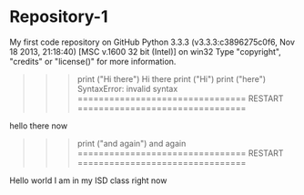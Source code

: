 # Repository-1
My first code repository on GitHub
Python 3.3.3 (v3.3.3:c3896275c0f6, Nov 18 2013, 21:18:40) [MSC v.1600 32 bit (Intel)] on win32
Type "copyright", "credits" or "license()" for more information.
>>> print ("Hi there")
Hi there
>>> print ("Hi") print ("here")
SyntaxError: invalid syntax
>>> ================================ RESTART ================================
>>> 
hello
there now
>>> print ("and again")
and again
>>> ================================ RESTART ================================
>>> 
Hello world
I am in my ISD class right now
>>> 
